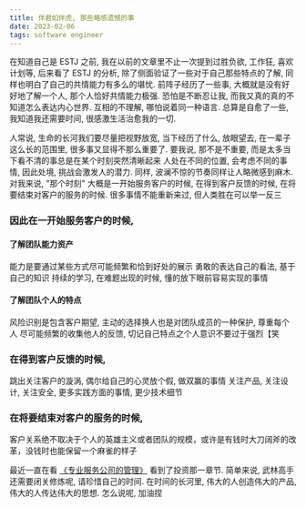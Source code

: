 ```yaml
---
title: 伴君如伴虎, 那些略感遗憾的事
date: 2023-02-06
tags: software engineer
---
```


在知道自己是 ESTJ 之前, 我在以前的文章里不止一次提到过胜负欲, 工作狂, 喜欢计划等, 后来看了 ESTJ 的分析, 除了侧面验证了一些对于自己那些特点的了解, 同样也明白了自己的共情能力有多么的堪忧.
前阵子经历了一些事, 大概就是没有好好地了解一个人, 那个人恰好共情能力极强. 恐怕是不断忍让我, 而我又真的真的不知道怎么表达内心世界. 互相的不理解, 哪怕说着同一种语言. 总算是自愈了一些, 我知道我还需要时间, 很感激生活治愈我的一切.

人常说, 生命的长河我们要尽量把视野放宽, 当下经历了什么, 放眼望去, 在一辈子这么长的范围里, 很多事又显得不那么重要了. 要我说, 那不是不重要, 而是太多当下看不清的事总是在某个时刻突然清晰起来
人处在不同的位置, 会考虑不同的事情, 因此处境, 挑战会激发人的潜力. 同样, 波澜不惊的节奏同样让人略微感到麻木.
对我来说, "那个时刻" 大概是一开始服务客户的时候, 在得到客户反馈的时候, 在将要结束对客户的服务的时候.
很多事情不能重新来过, 但人类胜在可以举一反三

### 因此在一开始服务客户的时候,
#### 了解团队能力资产
能力是要通过某些方式尽可能频繁和恰到好处的展示
勇敢的表达自己的看法, 基于自己的知识
持续的学习, 在难题出现的时候, 懂的放下眼前容易实现的事情

#### 了解团队个人的特点
风险识别是包含客户期望, 主动的选择换人也是对团队成员的一种保护, 尊重每个人
尽可能频繁的收集他人的反馈, 切记自己特点之个人意识不要过于强烈【笑

### 在得到客户反馈的时候,
跳出关注客户的漩涡, 偶尔给自己的心灵放个假, 做双赢的事情
关注产品, 关注设计, 关注安全, 更多实践方面的事情, 更少技术细节

### 在将要结束对客户的服务的时候,
客户关系绝不取决于个人的英雄主义或者团队的规模，或许是有钱时大刀阔斧的改革，没钱时也能保留一个麻雀的样子

最近一直在看 [《专业服务公司的管理》](https://book.douban.com/subject/30230309/) 看到了投资那一章节. 简单来说, 武林高手还需要闭关修炼呢, 请珍惜自己的时间.
在时间的长河里, 伟大的人创造伟大的产品, 伟大的人传达伟大的思想. 怎么说呢, 加油捏
